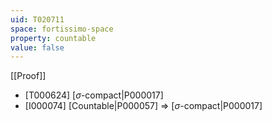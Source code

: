 ```yaml
---
uid: T020711
space: fortissimo-space
property: countable
value: false
---
```

[[Proof]]

* [T000624] [$\sigma$-compact|P000017]
* [I000074] [Countable|P000057] => [$\sigma$-compact|P000017]


